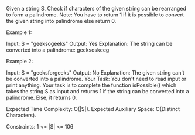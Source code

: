 Given a string S, Check if characters of the given string can be rearranged to form a palindrome.
Note: You have to return 1 if it is possible to convert the given string into palindrome else return 0. 

Example 1:

Input:
S = "geeksogeeks"
Output: Yes
Explanation: The string can be converted
into a palindrome: geeksoskeeg

Example 2:

Input: 
S = "geeksforgeeks"
Output: No
Explanation: The given string can't be
converted into a palindrome.
Your Task:
You don't need to read input or print anything. Your task is to complete the function isPossible() which takes the string S as input and returns 1 if the string can be converted into a palindrome. Else, it returns 0.


Expected Time Complexity: O(|S|).
Expected Auxiliary Space: O(Distinct Characters).


Constraints:
1 <= |S| <= 106

